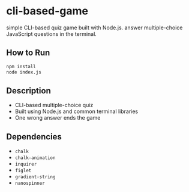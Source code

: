 # cli-based-game
simple CLI-based quiz game built with Node.js.
answer multiple-choice JavaScript questions in the terminal.

## How to Run

```bash
npm install
node index.js
```

## Description

* CLI-based multiple-choice quiz
* Built using Node.js and common terminal libraries
* One wrong answer ends the game

## Dependencies

* `chalk`
* `chalk-animation`
* `inquirer`
* `figlet`
* `gradient-string`
* `nanospinner`
